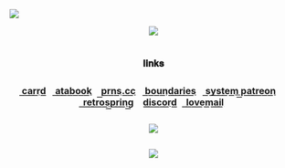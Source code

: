 ![](https://i.postimg.cc/rwpkpZ2j/auzn3a.png)
<div align="center">
<img src="https://cdn.discordapp.com/attachments/1189380633882021920/1269794702149025883/1VfYZbV.png?ex=66b15bf8&is=66b00a78&hm=813008d67d8326a1a8ef3ab916571b9334e4d246244b51a4cd2051379a99db1b&">
<div align="center">
</div>
<div align="center">
<h1>
<div align="center">
<sup><sub><sub>𝐥𝐢𝐧𝐤𝐬</sub></sup></sup>

 <sup><sub><sub/>[c͟a͟r͟r͟d͟](https://freethecanine.carrd.co) [a͟t͟a͟b͟o͟o͟k͟](https://freethecanine.atabook.org) [p͟r͟n͟s͟.c͟c͟](https://pronouns.cc/@canine_collective/freethecanine) [b͟o͟u͟n͟d͟a͟r͟i͟e͟s͟](https://rentry.co/bosptboundries) [s͟y͟s͟t͟e͟m͟ p͟a͟t͟r͟e͟o͟n͟](https://www.patreon.com/canine_collective) [r͟e͟t͟r͟o͟s͟p͟r͟i͟n͟g͟](https://retrospring.net/@freethecanine) [d͟i͟s͟c͟o͟r͟d͟](https://discord.com/users/672611639933272086) [l͟o͟v͟e͟m͟a͟i͟l͟](https://rentry.co/mylovelybiggies)</sup></sup><sub>

![](https://komarev.com/ghpvc/?username=freethecanine&color=000000&style=flat-square)
	
<img src="https://i.postimg.cc/Z5DhvPTS/rwccl1.png">
</div>

